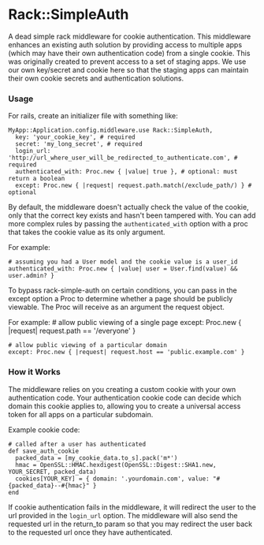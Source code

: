 # Rack::SimpleAuth

A dead simple rack middleware for cookie authentication.  This middleware enhances an existing auth solution by providing access to multiple apps (which may have their own authentication code) from a single cookie. This was originally created to prevent access to a set of staging apps.  We use our own key/secret and cookie here so that the staging apps can maintain their own cookie secrets and authentication solutions.

### Usage

For rails, create an initializer file with something like:

    MyApp::Application.config.middleware.use Rack::SimpleAuth,
      key: 'your_cookie_key', # required
      secret: 'my_long_secret', # required
      login_url: 'http://url_where_user_will_be_redirected_to_authenticate.com', # required
      authenticated_with: Proc.new { |value| true }, # optional: must return a boolean
      except: Proc.new { |request| request.path.match(/exclude_path/) } # optional

By default, the middleware doesn't actually check the value of the cookie, only that the correct key exists and hasn't been tampered with. You can add more complex rules by passing the `authenticated_with` option with a proc that takes the cookie value as its only argument.

For example:

    # assuming you had a User model and the cookie value is a user_id
    authenticated_with: Proc.new { |value| user = User.find(value) && user.admin? }

To bypass rack-simple-auth on certain conditions, you can pass in the except option a Proc to determine whether a page should be publicly viewable.  The Proc will receive as an argument the request object.

For example:
    # allow public viewing of a single page
    except: Proc.new { |request| request.path == '/everyone' }

    # allow public viewing of a particular domain
    except: Proc.new { |request| request.host == 'public.example.com' }

### How it Works

The middleware relies on you creating a custom cookie with your own authentication code. Your authentication cookie code can decide which domain this cookie applies to, allowing you to create a universal access token for all apps on a particular subdomain.

Example cookie code:

    # called after a user has authenticated
    def save_auth_cookie
      packed_data = [my_cookie_data.to_s].pack('m*')
      hmac = OpenSSL::HMAC.hexdigest(OpenSSL::Digest::SHA1.new, YOUR_SECRET, packed_data)
      cookies[YOUR_KEY] = { domain: '.yourdomain.com', value: "#{packed_data}--#{hmac}" }
    end

If cookie authentication fails in the middleware, it will redirect the user to the url provided in the `login_url` option. The middleware will also send the requested url in the return_to param so that you may redirect the user back to the requested url once they have authenticated.